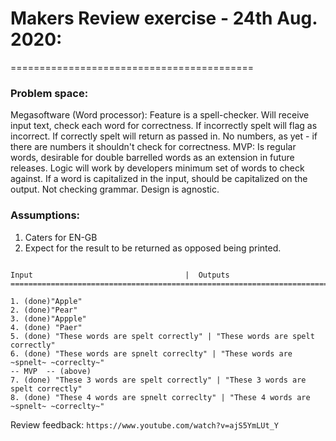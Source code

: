# Makers Review exercise - 24th Aug. 2020:
==========================================

### Problem space:
Megasoftware (Word processor): Feature is a spell-checker. Will receive input text, check each word for correctness.
If incorrectly spelt will flag as incorrect.
If correctly spelt will return as passed in.
No numbers, as yet - if there are numbers it shouldn't check for correctness.
MVP: Is regular words, desirable for double barrelled words as an extension in future releases.
Logic will work by developers minimum set of words to check against.
If a word is capitalized in the input, should be capitalized on the output.
Not checking grammar.
Design is agnostic.


### Assumptions:
1. Caters for EN-GB
2. Expect for the result to be returned as opposed being printed.
```

Input                                  |  Outputs
===============================================================================

1. (done)"Apple"
2. (done)"Pear"
3. (done)"Appple"
4. (done) "Paer"
5. (done) "These words are spelt correctly" | "These words are spelt correctly"
6. (done) "These words are spnelt correclty" | "These words are ~spnelt~ ~correclty~"
-- MVP  -- (above)
7. (done) "These 3 words are spelt correctly" | "These 3 words are spelt correctly"
8. (done) "These 4 words are spnelt correclty" | "These 4 words are ~spnelt~ ~correclty~"

```

Review feedback:
`https://www.youtube.com/watch?v=ajS5YmLUt_Y`
